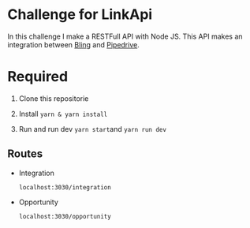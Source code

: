 # Challenge for LinkApi

In this challenge I make a RESTFull API with Node JS. This API makes an integration between [Bling](http://bling.com.br/) and [Pipedrive](https://pipedrive.com/).

# Required

1. Clone this repositorie

2. Install
   `yarn & yarn install`

3. Run and run dev
   `yarn start`and `yarn run dev`

## Routes

- Integration

  `localhost:3030/integration`

- Opportunity

  `localhost:3030/opportunity`

